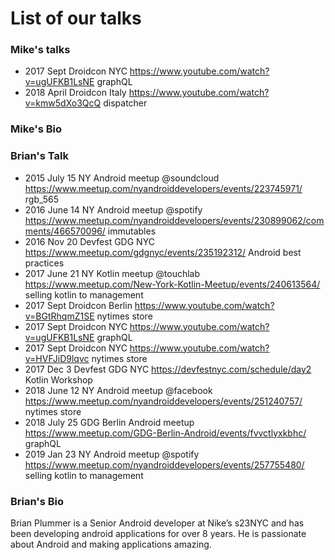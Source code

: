 # List of our talks

### Mike's talks

* 2017 Sept Droidcon NYC https://www.youtube.com/watch?v=ugUFKB1LsNE graphQL
* 2018 April Droidcon Italy https://www.youtube.com/watch?v=kmw5dXo3QcQ dispatcher

### Mike's Bio

### Brian's Talk

* 2015 July 15 NY Android meetup @soundcloud https://www.meetup.com/nyandroiddevelopers/events/223745971/ rgb_565 
* 2016 June 14 NY Android meetup @spotify https://www.meetup.com/nyandroiddevelopers/events/230899062/comments/466570096/ immutables
* 2016 Nov 20 Devfest GDG NYC https://www.meetup.com/gdgnyc/events/235192312/ Android best practices 
* 2017 June 21 NY Kotlin meetup @touchlab https://www.meetup.com/New-York-Kotlin-Meetup/events/240613564/ selling kotlin to management
* 2017 Sept Droidcon Berlin https://www.youtube.com/watch?v=BGtRhqmZ1SE nytimes store 
* 2017 Sept Droidcon NYC https://www.youtube.com/watch?v=ugUFKB1LsNE graphQL
* 2017 Sept Droidcon NYC https://www.youtube.com/watch?v=HVFJiD9lqvc nytimes store
* 2017 Dec 3 Devfest GDG NYC https://devfestnyc.com/schedule/day2 Kotlin Workshop
* 2018 June 12 NY Android meetup @facebook https://www.meetup.com/nyandroiddevelopers/events/251240757/ nytimes store
* 2018 July 25 GDG Berlin Android meetup https://www.meetup.com/GDG-Berlin-Android/events/fvvctlyxkbhc/ graphQL
* 2019 Jan 23 NY Android meetup @spotify https://www.meetup.com/nyandroiddevelopers/events/257755480/ selling kotlin to management 

### Brian's Bio

Brian Plummer is a Senior Android developer at Nike’s s23NYC and has been developing android applications for over 8 years. He is passionate about Android and making applications amazing.
